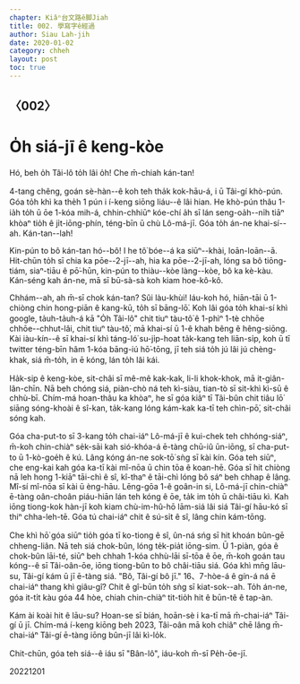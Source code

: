 ```yaml
---
chapter: Kiâⁿ台文路ê脚Jiah
title: 002. 學寫字ê經過
author: Siau Lah-jih
date: 2020-01-02
category: chheh
layout: post
toc: true
---
```


## 〈002〉
# O̍h siá-jī ê keng-kòe

Hó, beh o̍h Tâi-lô to̍h lâi o̍h! Che m̄-chiah kán-tan!

4-tang chêng, goán sè-hàn--ê koh teh tha̍k kok-hāu-á, i ū Tâi-gí khò-pún. Góa to̍h khì ka the̍h 1 pún i í-keng siōng liáu--ê lâi hian. He khò-pún thâu 1-ia̍h to̍h ū ōe 1-kóa mih-á, chhin-chhiūⁿ kóe-chí a̍h sī lán seng-oa̍h--ni̍h tiāⁿ khòaⁿ tio̍h ê ji̍t-iōng-phín, téng-bīn ū chù Lô-má-jī. Góa to̍h án-ne khai-sí--ah. Kán-tan--lah!

Kin-pún to bô kán-tan hó--bô! I he tô͘ bóe--á ka siūⁿ--khài, loān-loān--ā. Hit-chūn to̍h sī chia ka pōe--2-jī--ah, hia ka pōe--2-jī-ah, lóng sa bô tiōng-tiám, siaⁿ-tiāu ê pō͘-hūn, kin-pún to thiàu--kòe làng--kòe, bô ka kè-kàu. Kán-séng kah án-ne, mā sī bū-sà-sà koh kiam hoe-kô-kô. 

Chhám--ah, ah m̄-sī chok kán-tan? Sûi làu-khùi! Iáu-koh hó, hiān-tāi ū 1-chiòng chin hong-piān ê kang-kū, to̍h sī bāng-lō͘. Koh lâi góa to̍h khai-sí khì google, ta̍uh-ta̍uh-á kā "O̍h Tâi-lô" chit tiuⁿ tàu-tô͘ ê 1-phìⁿ 1-tè chhōe chhōe--chhut-lâi, chit tiuⁿ tàu-tô͘, mā khai-sí ū 1-ê khah bêng ê hêng-siōng. Kài iàu-kín--ê sī khai-sí khì táng-ló͘ su-ji̍p-hoat ta̍k-kang teh liān-si̍p, koh ū tī twitter téng-bīn hâm 1-kóa bāng-iú hō͘-tōng, jī teh siá to̍h jú lâi jú chèng-khak, siá m̄-to̍h, in ē kóng, lán to̍h lâi kái.

Ha̍k-sip ê keng-kòe, sit-châi sī mê-mê kak-kak, li-li khok-khok, mā it-giân-lân-chīn. Nā beh chóng siá, piàn-chò ná teh kì-siàu, tian-tò sī sit-khì kì-sū ê chhù-bī. Chím-má hoan-thâu ka khòaⁿ, he sī góa kiâⁿ tī Tâi-bûn chit tiâu lō͘ siāng sóng-khoài ê sî-kan, ta̍k-kang lóng kám-kak ka-tī teh chìn-pō͘, sit-châi sóng kah. 

Góa cha-put-to sī 3-kang to̍h chai-iáⁿ Lô-má-jī ê kui-chek teh chhóng-siáⁿ, m̄-koh chin-chiàⁿ se̍k-sāi kah sió-khóa-á ē-tàng chū-iû ūn-iōng, sī cha-put-to ū 1-kò-goe̍h ê kú. Lâng kóng án-ne sok-tō͘ sǹg sī kài kín. Góa teh siūⁿ, che eng-kai kah góa ka-tī kài mî-nōa ū chin tōa ê koan-hē. Góa sī hit chiòng nā leh hong 1-kiāⁿ tāi-chì ê sî, kî-thaⁿ ê tāi-chì lóng bô sáⁿ beh chhap ê lâng. Mî-sí mî-nōa sī kài ū èng-hāu. Lēng-gōa 1-ê goân-in si, Lô-má-jī chin-chiàⁿ ē-tàng oân-choân piáu-hiān lán teh kóng ê ōe, ta̍k im to̍h ū châi-tiāu kì. Kah iōng tiong-kok hàn-jī koh kiam chù-im-hû-hō lām-siá lâi siá Tâi-gí hāu-kó sī thiⁿ chha-leh-tē. Góa tú chai-iáⁿ chit ê sú-si̍t ê sî, lâng chin kám-tōng.

 Che khì hō͘ góa siūⁿ tio̍h góa tī ko-tiong ê sî, ûn-ná sńg sī hit khoán bûn-gē chheng-liân. Nā teh siá chok-bûn, lóng te̍k-pia̍t iōng-sim. Ū 1-piàn, góa ê chok-bûn lāi-té, siūⁿ beh chhah 1-kóa chhù-lāi sī-tōa ê ōe, m̄-koh goán tau kóng--ê sī Tâi-oân-ōe, iōng tiong-bûn to bô châi-tiāu siá. Góa khì mn̄g lāu-su, Tâi-gí kám ū jī ē-tàng siá. "Bô, Tâi-gí bô jī." 16、7-hòe-á ê gín-á ná ē chai-iáⁿ thang khì giâu-gî? Chit ê gî-būn to̍h sǹg sī kiat-sok--ah. To̍h án-ne, góa it-ti̍t kàu góa 44 hòe, chiah chin-chiàⁿ tit-tio̍h hit ê būn-tê ê tap-àn. 
 
 Kám ài koài hit ê lāu-su? Hoan-se sī bián, hoān-sè i ka-tī mā m̄-chai-iáⁿ Tâi-gí ū jī. Chím-má í-keng kiōng beh 2023, Tâi-oân mā koh chiâⁿ chē lâng m̄-chai-iáⁿ Tâi-gí ē-tàng iōng bûn-jī lâi kì-lo̍k.

Chit-chūn, góa teh siá--ê iáu sī "Bân-lô", iáu-koh m̄-sī Pe̍h-ōe-jī.

20221201



